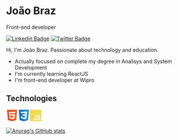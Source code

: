 # João Braz
Front-end developer

[![Linkedin Badge](https://img.shields.io/badge/-@joaovsbraz-6633cc?style=flat-square&labelColor=26ff93&logo=linkedin&logoColor=white&link=https://linkedin.com/in/joaovsbraz)](https://linkedin.com/in/joaovsbraz)
[![Twitter Badge](https://img.shields.io/badge/-@joaovsbraz-6633cc?style=flat-square&labelColor=26ff93&logo=twitter&logoColor=white&link=https://twitter.com/joaovsbraz)](https://twitter.com/JoaoVSBraz)

Hi, I'm João Braz. Passionate about technology and education.

- Actually focused on complete my degree in Analisys and System Development
- I'm currently learning ReactJS
- I'm front-end developer at Wipro

## Technologies
<img height="32" width="32" src="https://raw.githubusercontent.com/devicons/devicon/master/icons/html5/html5-original.svg" /><img height="32" width="32" src="https://raw.githubusercontent.com/devicons/devicon/master/icons/css3/css3-original.svg" /><img height="32" width="32" src="https://raw.githubusercontent.com/devicons/devicon/master/icons/javascript/javascript-plain.svg" />

[![Anurag's GitHub stats](https://github-readme-stats.vercel.app/api?username=joaovsbraz&show_icons=true&title_color=fff&text_color=fff&icon_color=fff&border_color=6633cc&bg_color=26ff93)](https://github.com/anuraghazra/github-readme-stats)


<!--
**JoaoVSBraz/joaovsbraz** is a ✨ _special_ ✨ repository because its `README.md` (this file) appears on your GitHub profile.

Here are some ideas to get you started:

- 🔭 I’m currently working on ...
- 🌱 I’m currently learning ...
- 👯 I’m looking to collaborate on ...
- 🤔 I’m looking for help with ...
- 💬 Ask me about ...
- 📫 How to reach me: ...
- 😄 Pronouns: ...
- ⚡ Fun fact: ...
-->
